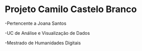 # Projeto Camilo Castelo Branco
-Pertencente a Joana Santos



-UC de Análise e Visualização de Dados


-Mestrado de Humanidades Digitais

